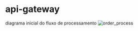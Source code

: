 # api-gateway

diagrama inicial do fluxo de processamento
![order_process](https://github.com/user-attachments/assets/fbb2f239-c106-4fa4-99ab-5fe149f01bdd)
